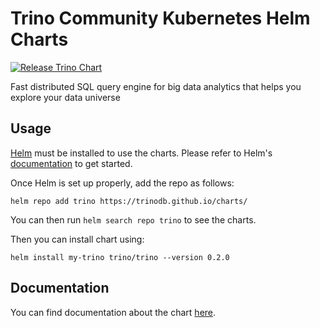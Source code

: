 
Trino Community Kubernetes Helm Charts
===========
[![Release Trino Chart](https://github.com/trinodb/charts/actions/workflows/release.yaml/badge.svg?branch=main)](https://github.com/trinodb/charts/actions/workflows/release.yaml)

Fast distributed SQL query engine for big data analytics that helps you explore your data universe


## Usage

[Helm](https://helm.sh) must be installed to use the charts.
Please refer to Helm's [documentation](https://helm.sh/docs/) to get started.

Once Helm is set up properly, add the repo as follows:

```console
helm repo add trino https://trinodb.github.io/charts/
```

You can then run `helm search repo trino` to see the charts.

Then you can install chart using:

```console
helm install my-trino trino/trino --version 0.2.0
```

## Documentation

You can find documentation about the chart [here](./charts/trino/README.md).
